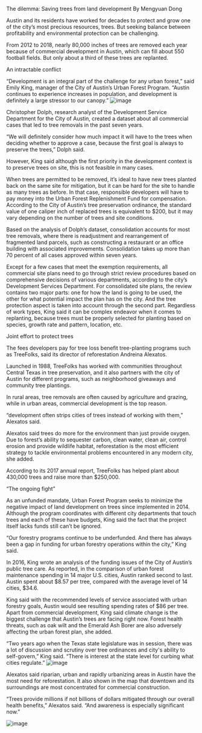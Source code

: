 The dilemma: Saving trees from land development
By Mengyuan Dong

Austin and its residents have worked for decades to protect and grow one of the city’s most precious resources, trees. But seeking balance between profitability and environmental protection can be challenging. 

From 2012 to 2018, nearly 80,000 inches of trees are removed each year because of commercial development in Austin, which can fill about 550 football fields. But only about a third of these trees are replanted. 

An intractable conflict

“Development is an integral part of the challenge for any urban forest,” said Emily King, manager of the City of Austin’s Urban Forest Program. “Austin continues to experience increases in population, and development is definitely a large stressor to our canopy.”
![image](https://user-images.githubusercontent.com/55256324/156127146-81205a93-3f06-4e5b-b564-f0993b2e71a6.png)

Christopher Dolph, research analyst of the Development Service Department for the City of Austin, created a dataset about all commercial cases that led to tree removals in the past seven years. 

“We will definitely consider how much impact it will have to the trees when deciding whether to approve a case, because the first goal is always to preserve the trees,” Dolph said.

However, King said although the first priority in the development context is to preserve trees on site, this is not feasible in many cases. 

When trees are permitted to be removed, it’s ideal to have new trees planted back on the same site for mitigation, but it can be hard for the site to handle as many trees as before. In that case, responsible developers will have to pay money into the Urban Forest Replenishment Fund for compensation. According to the City of Austin’s tree preservation ordinance, the standard value of one caliper inch of replaced trees is equivalent to $200, but it may vary depending on the number of trees and site conditions. 

Based on the analysis of Dolph’s dataset, consolidation accounts for most tree removals, where there is readjustment and rearrangement of fragmented land parcels, such as constructing a restaurant or an office building with associated improvements. Consolidation takes up more than 70 percent of all cases approved within seven years. 

Except for a few cases that meet the exemption requirements, all commercial site plans need to go through strict review procedures based on comprehensive decisions of various departments, according to the city’s Development Services Department. For consolidated site plans, the review contains two major parts: one for how the land is going to be used, the other for what potential impact the plan has on the city. And the tree protection aspect is taken into account through the second part. 
Regardless of work types, King said it can be complex endeavor when it comes to replanting,  because trees must be properly selected for planting based on species, growth rate and pattern, location, etc.

Joint effort to protect trees

The fees developers pay for tree loss benefit tree-planting programs such as TreeFolks, said its director of reforestation Andreina Alexatos.  

Launched in 1988, TreeFolks has worked with communities throughout Central Texas in tree preservation, and it also partners with the city of Austin for different programs, such as neighborhood giveaways and community tree plantings. 

In rural areas, tree removals are often caused by agriculture and grazing, while in urban areas, commercial development is the top reason.

“development often strips cities of trees instead of working with them,” Alexatos said. 

Alexatos said trees do more for the environment than just provide oxygen. Due to forest’s ability to sequester carbon, clean water, clean air, control erosion and provide wildlife habitat, 
reforestation is the most efficient strategy to tackle environmental problems encountered in any modern city, she added.

According to its 2017 annual report, TreeFolks has helped plant about 430,000 trees and raise more than $250,000.

“The ongoing fight”

As an unfunded mandate, Urban Forest Program seeks to minimize the negative impact of land development on trees since implemented in 2014. Although the program coordinates with different city departments that touch trees and each of these have budgets, King said the fact that the project itself lacks funds still can’t be ignored.

“Our forestry programs continue to be underfunded. And there has always been a gap in funding for urban forestry operations within the city,” King said.

In 2016, King wrote an analysis of the funding issues of the City of Austin’s public tree care. As reported, in the comparison of urban forest maintenance spending in 14 major U.S. cities, Austin ranked second to last. Austin spent about $8.57 per tree, compared with the average level of 14 cities, $34.6.

King said with the recommended levels of service associated with urban forestry goals, Austin would see resulting spending rates of $86 per tree.
Apart from commercial development, King said climate change is the biggest challenge that Austin’s trees are facing right now. Forest health threats, such as oak wilt and the Emerald Ash Borer are also adversely affecting the urban forest plan, she added. 

“Two years ago when the Texas state legislature was in session, there was a lot of discussion and scrutiny over tree ordinances and city's ability to self-govern,” King said. “There is interest at the state level for curbing what cities regulate.” 
![image](https://user-images.githubusercontent.com/55256324/156127194-ee2f533b-c3a5-42a4-a12b-4237e8af2dff.png)

Alexatos said riparian, urban and rapidly urbanizing areas in Austin have the most need for reforestation. It also shown in the map that downtown and its surroundings are most concentrated for commercial construction.

“Trees provide millions if not billions of dollars mitigated through our overall health benefits,” Alexatos said. “And awareness is especially significant now.”


![image](https://user-images.githubusercontent.com/55256324/156127219-30c1f095-aefb-418e-9f6e-11b3201ede36.png)

